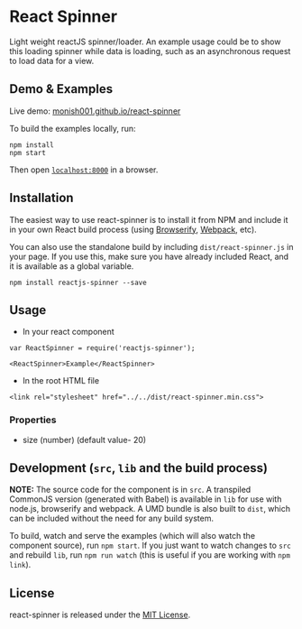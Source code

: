 # React Spinner

Light weight reactJS spinner/loader. An example usage could be to show this loading spinner while data is loading, such as an asynchronous request to load data for a view.

## Demo & Examples

Live demo: [monish001.github.io/react-spinner](http://monish001.github.io/react-spinner/)

To build the examples locally, run:

```
npm install
npm start
```

Then open [`localhost:8000`](http://localhost:8000) in a browser.


## Installation

The easiest way to use react-spinner is to install it from NPM and include it in your own React build process (using [Browserify](http://browserify.org), [Webpack](http://webpack.github.io/), etc).

You can also use the standalone build by including `dist/react-spinner.js` in your page. If you use this, make sure you have already included React, and it is available as a global variable.

```
npm install reactjs-spinner --save
```


## Usage

- In your react component
```
var ReactSpinner = require('reactjs-spinner');

<ReactSpinner>Example</ReactSpinner>
```
- In the root HTML file
```
<link rel="stylesheet" href="../../dist/react-spinner.min.css">
```

### Properties

* size (number) (default value- 20)

## Development (`src`, `lib` and the build process)

**NOTE:** The source code for the component is in `src`. A transpiled CommonJS version (generated with Babel) is available in `lib` for use with node.js, browserify and webpack. A UMD bundle is also built to `dist`, which can be included without the need for any build system.

To build, watch and serve the examples (which will also watch the component source), run `npm start`. If you just want to watch changes to `src` and rebuild `lib`, run `npm run watch` (this is useful if you are working with `npm link`).

## License

react-spinner is released under the [MIT License](http://opensource.org/licenses/MIT).
